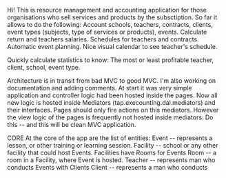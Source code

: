 Hi!
This is resource management and accounting application for those organisations who sell services and products by the subsctiption.
So far it allows to do the following:
Account schools, teachers, contracts, clients, event types (subjects, type of services or products), events.
Calculate return and teachers salaries.
Schedules for teachers and contracts.
Automatic event planning.
Nice visual calendar to see teacher's schedule.

Quickly calculate statistics to know:
The most or least profitable teacher, client, school, event type.

Architecture is in transit from bad MVC to good MVC.
I'm also working on documentation and adding comments.
At start it was very simple application and controller logic had been hosted inside the pages. Now all new logic is hosted inside Mediators (tap.execounting.dal.mediators) and their interfaces. Pages should only fire actions on this mediators. However the view logic of the pages is frequently not hosted inside mediators.
Do this -- and this will be clean MVC application.

CORE
At the core of the app are the list of entities:
 Event -- represents a lesson, or other training or learning session.
 Facility -- school or any other facility that could host Events. Facilities have Rooms for Events
 Room -- a room in a Facility, where Event is hosted.
 Teacher -- represents man who conducts Events with Clients
 Client -- represents a man who conducts
